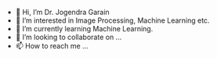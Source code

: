- 👋 Hi, I’m Dr. Jogendra Garain
- 👀 I’m interested in Image Processing, Machine Learning etc.
- 🌱 I’m currently learning Machine Learning.
- 💞️ I’m looking to collaborate on ...
- 📫 How to reach me ...

<!---
jogsGits/jogsGits is a ✨ special ✨ repository because its `README.md` (this file) appears on your GitHub profile.
You can click the Preview link to take a look at your changes.
--->
